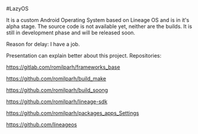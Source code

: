 #LazyOS

It is a custom Android Operating System based on Lineage OS and is in it's alpha stage. The source code is not available yet, neither are the builds. It is still in development phase and will be released soon. 

Reason for delay: I have a job. 

Presentation can explain better about this project.
Repositories: 

https://gitlab.com/romilparh/frameworks_base

https://github.com/romilparh/build_make

https://github.com/romilparh/build_soong

https://github.com/romilparh/lineage-sdk

https://github.com/romilparh/packages_apps_Settings

https://github.com/lineageos
